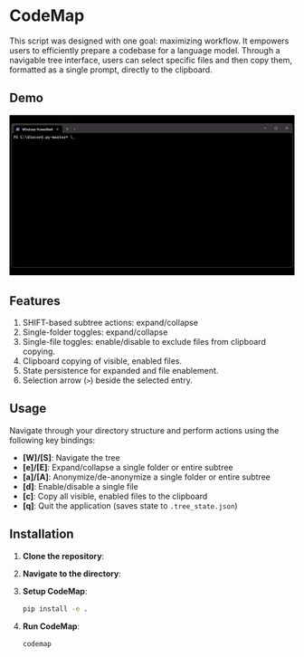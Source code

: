 # CodeMap

This script was designed with one goal: maximizing workflow. It empowers users to efficiently prepare a codebase for a language model. Through a navigable tree interface, users can select specific files and then copy them, formatted as a single prompt, directly to the clipboard.

## Demo

![CodeMap Demo](https://raw.githubusercontent.com/ylevo-l/codemap/refs/heads/main/assets/codemap.gif)

## Features

1. SHIFT-based subtree actions: expand/collapse
2. Single-folder toggles: expand/collapse
3. Single-file toggles: enable/disable to exclude files from clipboard copying.
4. Clipboard copying of visible, enabled files.
5. State persistence for expanded and file enablement.
6. Selection arrow (`>`) beside the selected entry.

## Usage

Navigate through your directory structure and perform actions using the following key bindings:

- **[W]/[S]**: Navigate the tree
- **[e]/[E]**: Expand/collapse a single folder or entire subtree
- **[a]/[A]**: Anonymize/de-anonymize a single folder or entire subtree
- **[d]**: Enable/disable a single file
- **[c]**: Copy all visible, enabled files to the clipboard
- **[q]**: Quit the application (saves state to `.tree_state.json`)

## Installation

1. **Clone the repository**:
   
2. **Navigate to the directory**:
    
3. **Setup CodeMap**:

    ```bash
    pip install -e .
    ```
    
4. **Run CodeMap**:

    ```bash
    codemap
    ```
    
